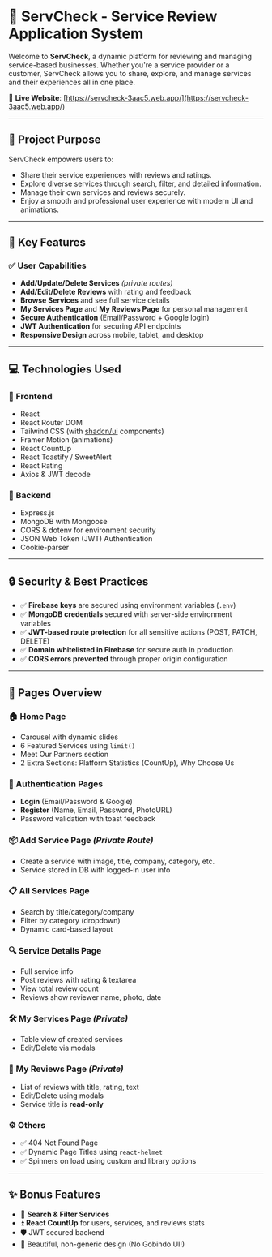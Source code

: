 # 🌟 ServCheck - Service Review Application System

Welcome to **ServCheck**, a dynamic platform for reviewing and managing service-based businesses. Whether you're a service provider or a customer, ServCheck allows you to share, explore, and manage services and their experiences all in one place.

🚀 **Live Website**: [https://servcheck-3aac5.web.app/](https://servcheck-3aac5.web.app/)

---

## 🎯 Project Purpose

ServCheck empowers users to:

- Share their service experiences with reviews and ratings.
- Explore diverse services through search, filter, and detailed information.
- Manage their own services and reviews securely.
- Enjoy a smooth and professional user experience with modern UI and animations.

---

## 🔑 Key Features

### ✅ User Capabilities

- **Add/Update/Delete Services** _(private routes)_
- **Add/Edit/Delete Reviews** with rating and feedback
- **Browse Services** and see full service details
- **My Services Page** and **My Reviews Page** for personal management
- **Secure Authentication** (Email/Password + Google login)
- **JWT Authentication** for securing API endpoints
- **Responsive Design** across mobile, tablet, and desktop

---

## 💻 Technologies Used

### 📌 Frontend

- React
- React Router DOM
- Tailwind CSS (with [shadcn/ui](https://ui.shadcn.com/) components)
- Framer Motion (animations)
- React CountUp
- React Toastify / SweetAlert
- React Rating
- Axios & JWT decode

### 📌 Backend

- Express.js
- MongoDB with Mongoose
- CORS & dotenv for environment security
- JSON Web Token (JWT) Authentication
- Cookie-parser

---

## 🔒 Security & Best Practices

- ✅ **Firebase keys** are secured using environment variables (`.env`)
- ✅ **MongoDB credentials** secured with server-side environment variables
- ✅ **JWT-based route protection** for all sensitive actions (POST, PATCH, DELETE)
- ✅ **Domain whitelisted in Firebase** for secure auth in production
- ✅ **CORS errors prevented** through proper origin configuration

---

## 📄 Pages Overview

### 🏠 Home Page

- Carousel with dynamic slides
- 6 Featured Services using `limit()`
- Meet Our Partners section
- 2 Extra Sections: Platform Statistics (CountUp), Why Choose Us

### 🔐 Authentication Pages

- **Login** (Email/Password & Google)
- **Register** (Name, Email, Password, PhotoURL)
- Password validation with toast feedback

### 📦 Add Service Page _(Private Route)_

- Create a service with image, title, company, category, etc.
- Service stored in DB with logged-in user info

### 📋 All Services Page

- Search by title/category/company
- Filter by category (dropdown)
- Dynamic card-based layout

### 🔍 Service Details Page

- Full service info
- Post reviews with rating & textarea
- View total review count
- Reviews show reviewer name, photo, date

### 🛠️ My Services Page _(Private)_

- Table view of created services
- Edit/Delete via modals

### 💬 My Reviews Page _(Private)_

- List of reviews with title, rating, text
- Edit/Delete using modals
- Service title is **read-only**

### ⚙️ Others

- ✅ 404 Not Found Page
- ✅ Dynamic Page Titles using `react-helmet`
- ✅ Spinners on load using custom and library options

---

## ✨ Bonus Features

- 🔎 **Search & Filter Services**
- ⏫ **React CountUp** for users, services, and reviews stats
- 🛡️ JWT secured backend
- 🎨 Beautiful, non-generic design (No Gobindo UI!)
